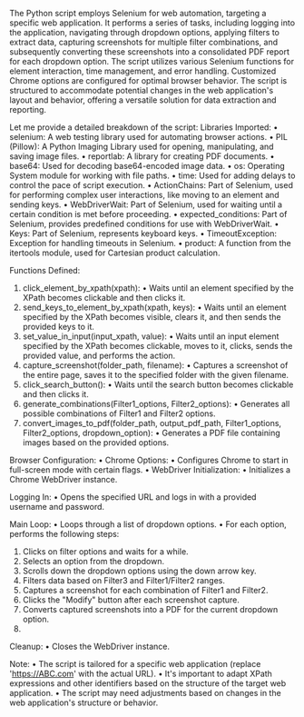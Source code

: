 The Python script employs Selenium for web automation, targeting a specific web application. It performs a series of tasks, including logging into the application, navigating through dropdown options, applying filters to extract data, capturing screenshots for multiple filter combinations, and subsequently converting these screenshots into a consolidated PDF report for each dropdown option. The script utilizes various Selenium functions for element interaction, time management, and error handling. Customized Chrome options are configured for optimal browser behavior. The script is structured to accommodate potential changes in the web application's layout and behavior, offering a versatile solution for data extraction and reporting.

Let me provide a detailed breakdown of the script:
Libraries Imported:
•	selenium: A web testing library used for automating browser actions.
•	PIL (Pillow): A Python Imaging Library used for opening, manipulating, and saving image files.
•	reportlab: A library for creating PDF documents.
•	base64: Used for decoding base64-encoded image data.
•	os: Operating System module for working with file paths.
•	time: Used for adding delays to control the pace of script execution.
•	ActionChains: Part of Selenium, used for performing complex user interactions, like moving to an element and sending keys.
•	WebDriverWait: Part of Selenium, used for waiting until a certain condition is met before proceeding.
•	expected_conditions: Part of Selenium, provides predefined conditions for use with WebDriverWait.
•	Keys: Part of Selenium, represents keyboard keys.
•	TimeoutException: Exception for handling timeouts in Selenium.
•	product: A function from the itertools module, used for Cartesian product calculation.

Functions Defined:
1.	click_element_by_xpath(xpath):
•	Waits until an element specified by the XPath becomes clickable and then clicks it.
2.	send_keys_to_element_by_xpath(xpath, keys):
•	Waits until an element specified by the XPath becomes visible, clears it, and then sends the provided keys to it.
3.	set_value_in_input(input_xpath, value):
•	Waits until an input element specified by the XPath becomes clickable, moves to it, clicks, sends the provided value, and performs the action.
4.	capture_screenshot(folder_path, filename):
•	Captures a screenshot of the entire page, saves it to the specified folder with the given filename.
5.	click_search_button():
•	Waits until the search button becomes clickable and then clicks it.
6.	generate_combinations(Filter1_options, Filter2_options):
•	Generates all possible combinations of Filter1 and Filter2 options.
7.	convert_images_to_pdf(folder_path, output_pdf_path, Filter1_options, Filter2_options, dropdown_option):
•	Generates a PDF file containing images based on the provided options.

Browser Configuration:
•	Chrome Options:
•	Configures Chrome to start in full-screen mode with certain flags.
•	WebDriver Initialization:
•	Initializes a Chrome WebDriver instance.

Logging In:
•	Opens the specified URL and logs in with a provided username and password.

Main Loop:
•	Loops through a list of dropdown options.
•	For each option, performs the following steps:
1.	Clicks on filter options and waits for a while.
2.	Selects an option from the dropdown.
3.	Scrolls down the dropdown options using the down arrow key.
4.	Filters data based on Filter3 and Filter1/Filter2 ranges.
5.	Captures a screenshot for each combination of Filter1 and Filter2.
6.	Clicks the "Modify" button after each screenshot capture.
7.	Converts captured screenshots into a PDF for the current dropdown option.
8.	
Cleanup:
•	Closes the WebDriver instance.

Note:
•	The script is tailored for a specific web application (replace 'https://ABC.com' with the actual URL).
•	It's important to adapt XPath expressions and other identifiers based on the structure of the target web application.
•	The script may need adjustments based on changes in the web application's structure or behavior.

